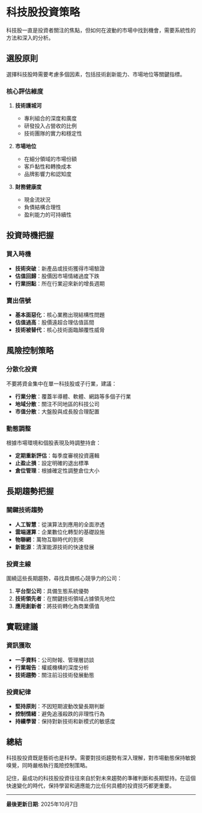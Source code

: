 # 科技股投資策略

科技股一直是投資者關注的焦點，但如何在波動的市場中找到機會，需要系統性的方法和深入的分析。

## 選股原則

選擇科技股時需要考慮多個因素，包括技術創新能力、市場地位等關鍵指標。

### 核心評估維度

1. **技術護城河**
   - 專利組合的深度和廣度
   - 研發投入占營收的比例
   - 技術團隊的實力和穩定性

2. **市場地位**
   - 在細分領域的市場份額
   - 客戶黏性和轉換成本
   - 品牌影響力和認知度

3. **財務健康度**
   - 現金流狀況
   - 負債結構合理性
   - 盈利能力的可持續性

## 投資時機把握

### 買入時機

- **技術突破**：新產品或技術獲得市場驗證
- **估值回歸**：股價因市場情緒過度下跌
- **行業拐點**：所在行業迎來新的增長週期

### 賣出信號

- **基本面惡化**：核心業務出現結構性問題
- **估值過高**：股價遠超合理估值區間
- **技術被替代**：核心技術面臨顛覆性威脅

## 風險控制策略

### 分散化投資

不要將資金集中在單一科技股或子行業，建議：

- **行業分散**：覆蓋半導體、軟體、網路等多個子行業
- **地域分散**：關注不同地區的科技公司
- **市值分散**：大盤股與成長股合理配置

### 動態調整

根據市場環境和個股表現及時調整持倉：

- **定期重新評估**：每季度審視投資邏輯
- **止盈止損**：設定明確的退出標準
- **倉位管理**：根據確定性調整倉位大小

## 長期趨勢把握

### 關鍵技術趨勢

- **人工智慧**：從演算法到應用的全面滲透
- **雲端運算**：企業數位化轉型的基礎設施
- **物聯網**：萬物互聯時代的到來
- **新能源**：清潔能源技術的快速發展

### 投資主線

圍繞這些長期趨勢，尋找具備核心競爭力的公司：

1. **平台型公司**：具備生態系統優勢
2. **技術領先者**：在關鍵技術領域占據領先地位
3. **應用創新者**：將技術轉化為商業價值

## 實戰建議

### 資訊獲取

- **一手資料**：公司財報、管理層訪談
- **行業報告**：權威機構的深度分析
- **技術趨勢**：關注前沿技術發展動態

### 投資紀律

- **堅持原則**：不因短期波動改變長期判斷
- **控制情緒**：避免追漲殺跌的非理性行為
- **持續學習**：保持對新技術和新模式的敏感度

## 總結

科技股投資既是藝術也是科學。需要對技術趨勢有深入理解，對市場動態保持敏銳嗅覺，同時嚴格執行風險控制策略。

記住，最成功的科技股投資往往來自於對未來趨勢的準確判斷和長期堅持。在這個快速變化的時代，保持學習和適應能力比任何具體的投資技巧都更重要。

---
**最後更新日期**: 2025年10月7日